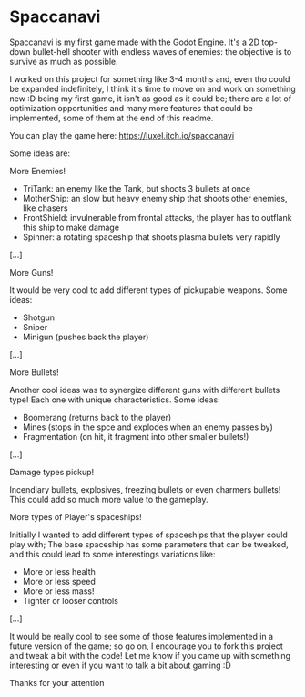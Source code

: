 # Spaccanavi
Spaccanavi is my first game made with the Godot Engine.
It's a 2D top-down bullet-hell shooter with endless waves of enemies: the objective is to survive as much as possible.

I worked on this project for something like 3-4 months and, even tho could be expanded indefinitely, I think it's time to move on and work on something new :D
being my first game, it isn't as good as it could be; there are a lot of optimization opportunities and many more features that could be implemented, some of them at the end of this readme.



You can play the game here:
https://luxel.itch.io/spaccanavi


Some ideas are:

More Enemies!
- TriTank: an enemy like the Tank, but shoots 3 bullets at once
- MotherShip: an slow but heavy enemy ship that shoots other enemies, like chasers
- FrontShield: invulnerable from frontal attacks, the player has to outflank this ship to make damage 
- Spinner: a rotating spaceship that shoots plasma bullets very rapidly

[...]


More Guns!

It would be very cool to add different types of pickupable weapons. Some ideas:
- Shotgun
- Sniper
- Minigun (pushes back the player)

[...]


More Bullets!

Another cool ideas was to synergize different guns with different bullets type! Each one with unique characteristics. Some ideas:
- Boomerang (returns back to the player)
- Mines (stops in the spce and explodes when an enemy passes by)
- Fragmentation (on hit, it fragment into other smaller bullets!)

[...]


Damage types pickup!

Incendiary bullets, explosives, freezing bullets or even charmers bullets! This could add so much more value to the gameplay.


More types of Player's spaceships!

Initially I wanted to add different types of spaceships that the player could play with;
The base spaceship has some parameters that can be tweaked, and this could lead to some interestings variations like:
- More or less health
- More or less speed
- More or less mass!
- Tighter or looser controls

[...]


It would be really cool to see some of those features implemented in a future version of the game; so go on, I encourage you to fork this project and tweak a bit with the code!
Let me know if you came up with something interesting or even if you want to talk a bit about gaming :D


Thanks for your attention
